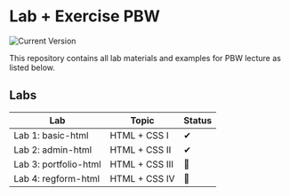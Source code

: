 # Lab + Exercise PBW

![Current Version](https://img.shields.io/badge/version-2022.1-blue?style=flat-square)

This repository contains all lab materials and examples for PBW lecture as listed below.

## Labs

| Lab | Topic | Status |
|---|---|---|
|Lab 1: basic-html|HTML + CSS I|✔|
|Lab 2: admin-html|HTML + CSS II|✔|
|Lab 3: portfolio-html|HTML + CSS III|💬|
|Lab 4: regform-html|HTML + CSS IV|💬|

